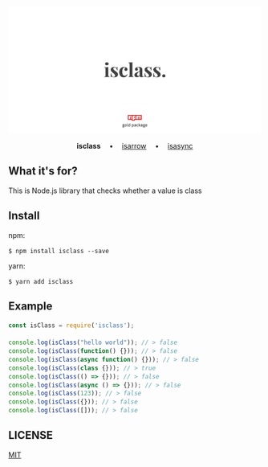 <p align="center">
    <a href="#install" alt="isClass">
        <img src=".github/header.png" alt="Header of isClass"/>
    </a>
</p>

<p align="center">
    <strong>isclass</strong>
    <strong>&emsp;&bull;&emsp;</strong>
    <a href="https://github.com/nof1000/isarrow">isarrow</a>
    <strong>&emsp;&bull;&emsp;</strong>
    <a href="https://github.com/nof1000/isasync">isasync</a>
</p>


## What it's for?
This is Node.js library that checks whether a value is class


## Install
npm:
```
$ npm install isclass --save
```

yarn:
```
$ yarn add isclass
```


## Example
```js
const isClass = require('isclass');

console.log(isClass("hello world")); // > false
console.log(isClass(function() {})); // > false
console.log(isClass(async function() {})); // > false
console.log(isClass(class {})); // > true
console.log(isClass(() => {})); // > false
console.log(isClass(async () => {})); // > false
console.log(isClass(123)); // > false
console.log(isClass({})); // > false
console.log(isClass([])); // > false
```


## LICENSE
[MIT](./LICENSE "The MIT License")
